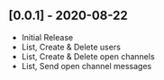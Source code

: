 ## [0.0.1] - 2020-08-22

- Initial Release
- List, Create & Delete users
- List, Create & Delete open channels
- List, Send open channel messages
